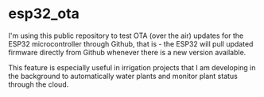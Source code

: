 # esp32_ota
I'm using this public repository to test OTA (over the air) updates for the ESP32 microcontroller through Github, that is - the ESP32 will pull updated firmware directly from Github whenever there is a new version available.

This feature is especially useful in irrigation projects that I am developing in the background to automatically water plants and monitor plant status through the cloud.
